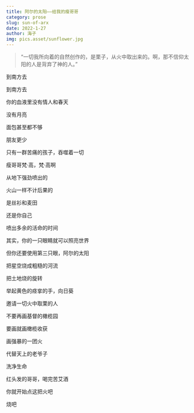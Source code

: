 ```yaml
---
title: 阿尔的太阳——给我的瘦哥哥
category: prose
slug: sun-of-arx
date: 2022-1-27
author: 海子
img: pics.asset/sunflower.jpg
---
```


> “一切我所向着的自然创作的，是栗子，从火中取出来的。啊，那不信仰太阳的人是背弃了神的人。”
>
> <!-- end -->

到南方去

到南方去

你的血液里没有情人和春天

没有月亮

面包甚至都不够

朋友更少

只有一群苦痛的孩子，吞噬着一切

瘦哥哥梵·高，梵·高啊

从地下强劲喷出的

火山一样不计后果的

是丝衫和麦田

还是你自己

喷出多余的活命的时间



其实，你的一只眼睛就可以照亮世界

但你还要使用第三只眼，阿尔的太阳

把星空烧成粗糙的河流

把土地烧的旋转

举起黄色的痉挛的手，向日葵

邀请一切火中取栗的人

不要再画基督的橄榄园

要画就画橄榄收获

画强暴的一团火

代替天上的老爷子

洗净生命



红头发的哥哥，喝完苦艾酒

你就开始点这把火吧

烧吧